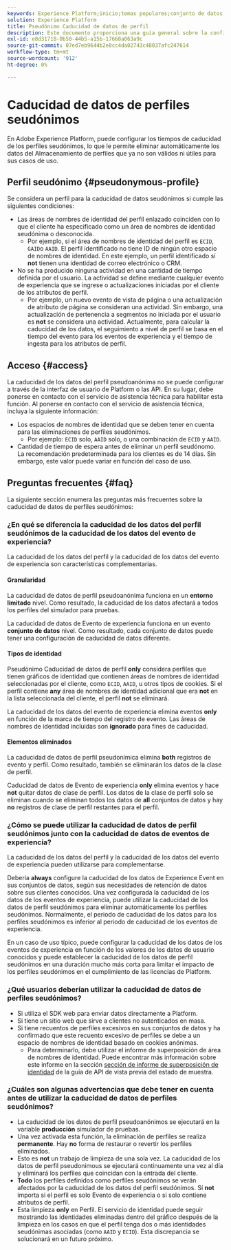 ```yaml
---
keywords: Experience Platform;inicio;temas populares;conjunto de datos;conjunto de datos;tiempo de vida;ttl;tiempo de vida;seudónimo;perfiles seudónimos;caducidad de datos;caducidad;
solution: Experience Platform
title: Pseudónimo Caducidad de datos de perfil
description: Este documento proporciona una guía general sobre la configuración de la caducidad de los datos para los perfiles seudónimos dentro de Adobe Experience Platform.
exl-id: e8d31718-0b50-44b5-a15b-17668a063a9c
source-git-commit: 07ed7eb9644b2e8cc4da02743c48037afc247614
workflow-type: tm+mt
source-wordcount: '912'
ht-degree: 0%

---
```


# Caducidad de datos de perfiles seudónimos

En Adobe Experience Platform, puede configurar los tiempos de caducidad de los perfiles seudónimos, lo que le permite eliminar automáticamente los datos del Almacenamiento de perfiles que ya no son válidos ni útiles para sus casos de uso.

## Perfil seudónimo {#pseudonymous-profile}

Se considera un perfil para la caducidad de datos seudónimos si cumple las siguientes condiciones:

- Las áreas de nombres de identidad del perfil enlazado coinciden con lo que el cliente ha especificado como un área de nombres de identidad seudónima o desconocida.
   - Por ejemplo, si el área de nombres de identidad del perfil es `ECID`, `GAID`o `AAID`. El perfil identificado no tiene ID de ningún otro espacio de nombres de identidad. En este ejemplo, un perfil identificado sí **not** tienen una identidad de correo electrónico o CRM.
- No se ha producido ninguna actividad en una cantidad de tiempo definida por el usuario. La actividad se define mediante cualquier evento de experiencia que se ingrese o actualizaciones iniciadas por el cliente de los atributos de perfil.
   - Por ejemplo, un nuevo evento de vista de página o una actualización de atributo de página se consideran una actividad. Sin embargo, una actualización de pertenencia a segmentos no iniciada por el usuario es **not** se considera una actividad. Actualmente, para calcular la caducidad de los datos, el seguimiento a nivel de perfil se basa en el tiempo del evento para los eventos de experiencia y el tiempo de ingesta para los atributos de perfil.

## Acceso {#access}

La caducidad de los datos del perfil pseudoanónima no se puede configurar a través de la interfaz de usuario de Platform o las API. En su lugar, debe ponerse en contacto con el servicio de asistencia técnica para habilitar esta función. Al ponerse en contacto con el servicio de asistencia técnica, incluya la siguiente información:

- Los espacios de nombres de identidad que se deben tener en cuenta para las eliminaciones de perfiles seudónimos.
   - Por ejemplo: `ECID` solo, `AAID` solo, o una combinación de `ECID` y `AAID`.
- Cantidad de tiempo de espera antes de eliminar un perfil seudónomo. La recomendación predeterminada para los clientes es de 14 días. Sin embargo, este valor puede variar en función del caso de uso.

## Preguntas frecuentes {#faq}

La siguiente sección enumera las preguntas más frecuentes sobre la caducidad de datos de perfiles seudónimos:

### ¿En qué se diferencia la caducidad de los datos del perfil seudónimos de la caducidad de los datos del evento de experiencia?

La caducidad de los datos del perfil y la caducidad de los datos del evento de experiencia son características complementarias.

#### Granularidad

La caducidad de datos de perfil pseudoanónima funciona en un **entorno limitado** nivel. Como resultado, la caducidad de los datos afectará a todos los perfiles del simulador para pruebas.

La caducidad de datos de Evento de experiencia funciona en un evento **conjunto de datos** nivel. Como resultado, cada conjunto de datos puede tener una configuración de caducidad de datos diferente.

#### Tipos de identidad

Pseudónimo Caducidad de datos de perfil **only** considera perfiles que tienen gráficos de identidad que contienen áreas de nombres de identidad seleccionadas por el cliente, como `ECID`, `AAID`, u otros tipos de cookies. Si el perfil contiene **any** área de nombres de identidad adicional que era **not** en la lista seleccionada del cliente, el perfil **not** se eliminará.

La caducidad de los datos del evento de experiencia elimina eventos **only** en función de la marca de tiempo del registro de evento. Las áreas de nombres de identidad incluidas son **ignorado** para fines de caducidad.

#### Elementos eliminados

La caducidad de datos de perfil pseudonímica elimina **both** registros de evento y perfil. Como resultado, también se eliminarán los datos de la clase de perfil.

Caducidad de datos de Evento de experiencia **only** elimina eventos y hace **not** quitar datos de clase de perfil. Los datos de la clase de perfil solo se eliminan cuando se eliminan todos los datos de **all** conjuntos de datos y hay **no** registros de clase de perfil restantes para el perfil.

### ¿Cómo se puede utilizar la caducidad de datos de perfil seudónimos junto con la caducidad de datos de eventos de experiencia?

La caducidad de los datos del perfil y la caducidad de los datos del evento de experiencia pueden utilizarse para complementarse.

Debería **always** configure la caducidad de los datos de Experience Event en sus conjuntos de datos, según sus necesidades de retención de datos sobre sus clientes conocidos. Una vez configurada la caducidad de los datos de los eventos de experiencia, puede utilizar la caducidad de los datos de perfil seudónimos para eliminar automáticamente los perfiles seudónimos. Normalmente, el periodo de caducidad de los datos para los perfiles seudónimos es inferior al periodo de caducidad de los eventos de experiencia.

En un caso de uso típico, puede configurar la caducidad de los datos de los eventos de experiencia en función de los valores de los datos de usuario conocidos y puede establecer la caducidad de los datos de perfil seudónimos en una duración mucho más corta para limitar el impacto de los perfiles seudónimos en el cumplimiento de las licencias de Platform.

### ¿Qué usuarios deberían utilizar la caducidad de datos de perfiles seudónimos?

- Si utiliza el SDK web para enviar datos directamente a Platform.
- Si tiene un sitio web que sirve a clientes no autenticados en masa.
- Si tiene recuentos de perfiles excesivos en sus conjuntos de datos y ha confirmado que este recuento excesivo de perfiles se debe a un espacio de nombres de identidad basado en cookies anónimas.
   - Para determinarlo, debe utilizar el informe de superposición de área de nombres de identidad. Puede encontrar más información sobre este informe en la sección [sección de informe de superposición de identidad](./api/preview-sample-status.md#identity-overlap-report) de la guía de API de vista previa del estado de muestra.

### ¿Cuáles son algunas advertencias que debe tener en cuenta antes de utilizar la caducidad de datos de perfiles seudónimos?

- La caducidad de los datos de perfil pseudoanónimos se ejecutará en la variable **producción** simulador de pruebas.
- Una vez activada esta función, la eliminación de perfiles se realiza **permanente**. Hay **no** forma de restaurar o revertir los perfiles eliminados.
- Esto es **not** un trabajo de limpieza de una sola vez. La caducidad de los datos de perfil pseudonimous se ejecutará continuamente una vez al día y eliminará los perfiles que coincidan con la entrada del cliente.
- **Todo** los perfiles definidos como perfiles seudónimos se verán afectados por la caducidad de los datos del perfil seudónimos. Sí **not** importa si el perfil es solo Evento de experiencia o si solo contiene atributos de perfil.
- Esta limpieza **only** en Perfil. El servicio de identidad puede seguir mostrando las identidades eliminadas dentro del gráfico después de la limpieza en los casos en que el perfil tenga dos o más identidades seudónimas asociadas (como `AAID` y `ECID`). Esta discrepancia se solucionará en un futuro próximo.

